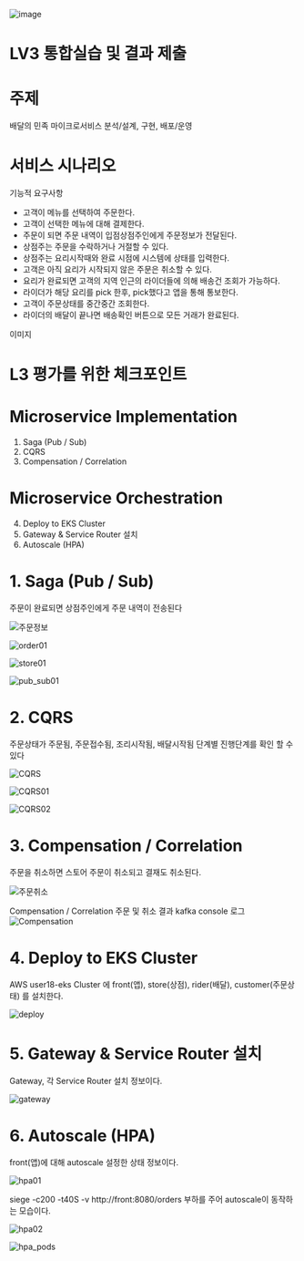 ![image](https://user-images.githubusercontent.com/487999/79708354-29074a80-82fa-11ea-80df-0db3962fb453.png)

# LV3 통합실습 및 결과 제출
# 주제
배달의 민족 마이크로서비스 분석/설계, 구현, 배포/운영

# 서비스 시나리오

기능적 요구사항
- 고객이 메뉴를 선택하여 주문한다.
- 고객이 선택한 메뉴에 대해 결제한다.
- 주문이 되면 주문 내역이 입점상점주인에게 주문정보가 전달된다.
- 상점주는 주문을 수락하거나 거절할 수 있다.
- 상점주는 요리시작때와 완료 시점에 시스템에 상태를 입력한다.
- 고객은 아직 요리가 시작되지 않은 주문은 취소할 수 있다.
- 요리가 완료되면 고객의 지역 인근의 라이더들에 의해 배송건 조회가 가능하다.
- 라이더가 해당 요리를 pick 한후, pick했다고 앱을 통해 통보한다.
- 고객이 주문상태를 중간중간 조회한다.
- 라이더의 배달이 끝나면 배송확인 버튼으로 모든 거래가 완료된다.

이미지

# L3 평가를 위한 체크포인트
# Microservice Implementation
1. Saga (Pub / Sub)
2. CQRS
3. Compensation / Correlation
# Microservice Orchestration
4. Deploy to EKS Cluster
5. Gateway & Service Router 설치
6. Autoscale (HPA)

# 1. Saga (Pub / Sub)
 주문이 완료되면 상점주인에게 주문 내역이 전송된다
 
 ![주문정보](https://user-images.githubusercontent.com/105857882/219085248-a20c38bd-1139-4b59-9b1a-18c7803bcba0.PNG)
 
 ![order01](https://user-images.githubusercontent.com/105857882/219126065-46aab0e0-a3f3-4c23-93d1-ba45b1dc6a58.PNG)

![store01](https://user-images.githubusercontent.com/105857882/219126160-68c6c241-3e0f-4629-9572-f4fdd42110a9.PNG)

![pub_sub01](https://user-images.githubusercontent.com/105857882/219126214-3036c9b5-f0bc-488b-a56a-40bf5effc1fb.PNG)

# 2. CQRS
 주문상태가 주문됨, 주문접수됨, 조리시작됨, 배달시작됨 단계별 진행단계를 확인 할 수 있다
 
![CQRS](https://user-images.githubusercontent.com/105857882/219086004-dd958415-948f-4516-9ad8-45b7c74e6cdc.PNG)

![CQRS01](https://user-images.githubusercontent.com/105857882/219125697-c8a6e415-cafb-45aa-b787-3c59105577a3.PNG) 

![CQRS02](https://user-images.githubusercontent.com/105857882/219125913-ab25c4de-2c0e-47f6-af9a-c8691572f122.PNG)

# 3. Compensation / Correlation
  주문을 취소하면 스토어 주문이 취소되고 결재도 취소된다.
  
  ![주문취소](https://user-images.githubusercontent.com/105857882/219088783-a610b8c8-93be-4039-b86e-d569dbe9470d.PNG)

   Compensation / Correlation 주문 및 취소 결과 kafka console 로그
  ![Compensation](https://user-images.githubusercontent.com/105857882/219126416-a1c49171-0a07-4b3a-bc9b-e49c26fafc4e.PNG)

# 4. Deploy to EKS Cluster
  AWS user18-eks Cluster 에 front(앱), store(상점), rider(배달), customer(주문상태) 를 설치한다.

![deploy](https://user-images.githubusercontent.com/105857882/219135145-24b255e9-e120-4ff9-93cb-9cb710198952.PNG)

# 5. Gateway & Service Router 설치
  Gateway, 각 Service Router 설치 정보이다.
  
 ![gateway](https://user-images.githubusercontent.com/105857882/219135226-a278f659-2945-4532-a8b7-b63ebbffeb36.PNG)

# 6. Autoscale (HPA)
  front(앱)에 대해 autoscale 설정한 상태 정보이다.
  
  ![hpa01](https://user-images.githubusercontent.com/105857882/219136979-96461275-2e61-499a-9bc7-403653d5bcfe.PNG)
  
  siege -c200 -t40S -v http://front:8080/orders 부하를 주어 autoscale이 동작하는 모습이다.
  
  ![hpa02](https://user-images.githubusercontent.com/105857882/219135298-78a9bf04-0284-42bb-ac61-b9773a9f48ea.PNG)
  
  ![hpa_pods](https://user-images.githubusercontent.com/105857882/219135385-63efe9e3-ffbe-4855-9878-fd552da2e459.PNG)
  
  
